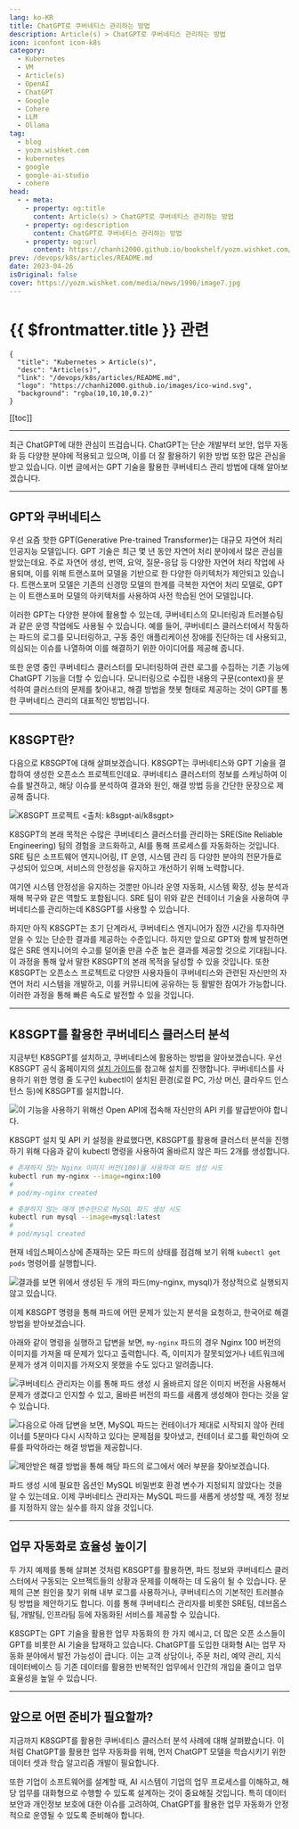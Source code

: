 ```yaml
---
lang: ko-KR
title: ChatGPT로 쿠버네티스 관리하는 방법
description: Article(s) > ChatGPT로 쿠버네티스 관리하는 방법
icon: iconfont icon-k8s
category: 
  - Kubernetes
  - VM
  - Article(s)
  - OpenAI
  - ChatGPT
  - Google
  - Cohere
  - LLM
  - Ollama
tag: 
  - blog
  - yozm.wishket.com
  - kubernetes
  - google
  - google-ai-studio
  - cohere
head:
  - - meta:
    - property: og:title
      content: Article(s) > ChatGPT로 쿠버네티스 관리하는 방법
    - property: og:description
      content: ChatGPT로 쿠버네티스 관리하는 방법
    - property: og:url
      content: https://chanhi2000.github.io/bookshelf/yozm.wishket.com/1990.html
prev: /devops/k8s/articles/README.md
date: 2023-04-26
isOriginal: false
cover: https://yozm.wishket.com/media/news/1990/image7.jpg
---
```


# {{ $frontmatter.title }} 관련

```component VPCard
{
  "title": "Kubernetes > Article(s)",
  "desc": "Article(s)",
  "link": "/devops/k8s/articles/README.md",
  "logo": "https://chanhi2000.github.io/images/ico-wind.svg",
  "background": "rgba(10,10,10,0.2)"
}
```

[[toc]]

---

<SiteInfo
  name="ChatGPT로 쿠버네티스 관리하는 방법 | 요즘IT"
  desc="최근 ChatGPT에 대한 관심이 뜨겁습니다. ChatGPT는 단순 개발부터 보안, 업무 자동화 등 다양한 분야에 적용되고 있으며, 이를 더 잘 활용하기 위한 방법 또한 많은 관심을 받고 있습니다. 이번 글에서는 GPT 기술을 활용한 쿠버네티스 관리 방법에 대해 알아보겠습니다."
  url="https://yozm.wishket.com/magazine/detail/1990/"
  logo="https://yozm.wishket.com/favicon.ico"
  preview="https://yozm.wishket.com/media/news/1990/image7.jpg"/>

최근 ChatGPT에 대한 관심이 뜨겁습니다. ChatGPT는 단순 개발부터 보안, 업무 자동화 등 다양한 분야에 적용되고 있으며, 이를 더 잘 활용하기 위한 방법 또한 많은 관심을 받고 있습니다. 이번 글에서는 GPT 기술을 활용한 쿠버네티스 관리 방법에 대해 알아보겠습니다.

---

## GPT와 쿠버네티스

우선 요즘 핫한 GPT(Generative Pre-trained Transformer)는 대규모 자연어 처리 인공지능 모델입니다. GPT 기술은 최근 몇 년 동안 자연어 처리 분야에서 많은 관심을 받았는데요. 주로 자연어 생성, 번역, 요약, 질문-응답 등 다양한 자연어 처리 작업에 사용되며, 이를 위해 트랜스포머 모델을 기반으로 한 다양한 아키텍처가 제안되고 있습니다. 트랜스포머 모델은 기존의 신경망 모델의 한계를 극복한 자연어 처리 모델로, GPT는 이 트랜스포머 모델의 아키텍처를 사용하여 사전 학습된 언어 모델입니다.

이러한 GPT는 다양한 분야에 활용할 수 있는데, 쿠버네티스의 모니터링과 트러블슈팅과 같은 운영 작업에도 사용될 수 있습니다. 예를 들어, 쿠버네티스 클러스터에서 작동하는 파드의 로그를 모니터링하고, 구동 중인 애플리케이션 장애를 진단하는 데 사용되고, 의심되는 이슈를 나열하여 이를 해결하기 위한 아이디어를 제공해 줍니다.

또한 운영 중인 쿠버네티스 클러스터를 모니터링하여 관련 로그를 수집하는 기존 기능에 ChatGPT 기능을 더할 수 있습니다. 모니터링으로 수집한 내용의 구문(context)을 분석하여 클러스터의 문제를 찾아내고, 해결 방법을 챗봇 형태로 제공하는 것이 GPT를 통한 쿠버네티스 관리의 대표적인 방법입니다.

---

## K8SGPT란?

다음으로 K8SGPT에 대해 살펴보겠습니다. K8SGPT는 쿠버네티스와 GPT 기술을 결합하여 생성한 오픈소스 프로젝트인데요. 쿠버네티스 클러스터의 정보를 스캐닝하여 이슈를 발견하고, 해당 이슈를 분석하여 결과와 원인, 해결 방법 등을 간단한 문장으로 제공해 줍니다.

![K8SGPT 프로젝트 <출처: [<VPIcon icon="iconfont icon-github"/>`k8sgpt-ai/k8sgpt`](https://github.com/k8sgpt-ai/k8sgpt)>](https://yozm.wishket.com/media/news/1990/image4.png)

K8SGPT의 본래 목적은 수많은 쿠버네티스 클러스터를 관리하는 SRE(Site Reliable Engineering) 팀의 경험을 코드화하고, AI를 통해 프로세스를 자동화하는 것입니다. SRE 팀은 소프트웨어 엔지니어링, IT 운영, 시스템 관리 등 다양한 분야의 전문가들로 구성되어 있으며, 서비스의 안정성을 유지하고 개선하기 위해 노력합니다.

여기엔 시스템 안정성을 유지하는 것뿐만 아니라 운영 자동화, 시스템 확장, 성능 분석과 재해 복구와 같은 역할도 포함됩니다. SRE 팀이 위와 같은 컨테이너 기술을 사용하여 쿠버네티스를 관리하는데 K8SGPT를 사용할 수 있습니다.

하지만 아직 K8SGPT는 초기 단계라서, 쿠버네티스 엔지니어가 잠깐 시간을 투자하면 얻을 수 있는 단순한 결과를 제공하는 수준입니다. 하지만 앞으로 GPT와 함께 발전하면 많은 SRE 엔지니어의 수고를 덜어줄 만큼 수준 높은 결과를 제공할 것으로 기대됩니다. 이 과정을 통해 앞서 말한 K8SGPT의 본래 목적을 달성할 수 있을 것입니다. 또한 K8SGPT는 오픈소스 프로젝트로 다양한 사용자들이 쿠버네티스와 관련된 자신만의 자연어 처리 시스템을 개발하고, 이를 커뮤니티에 공유하는 등 활발한 참여가 가능합니다. 이러한 과정을 통해 빠른 속도로 발전할 수 있을 것입니다.

---

## K8SGPT를 활용한 쿠버네티스 클러스터 분석

지금부턴 K8SGPT를 설치하고, 쿠버네티스에 활용하는 방법을 알아보겠습니다. 우선 K8SGPT 공식 홈페이지의 [<VPIcon icon="iconfont icon-github"/>설치 가이드](https://github.com/k8sgpt-ai/k8sgpt)를 참고해 설치를 진행합니다. 쿠버네티스를 사용하기 위한 명령 줄 도구인 kubectl이 설치된 환경(로컬 PC, 가상 머신, 클라우드 인스턴스 등)에 K8SGPT를 설치합니다.

![이 기능을 사용하기 위해선 [Open API](https://beta.openai.com/account/api-keys)에 접속해 자신만의 API 키를 발급받아야 합니다.](https://yozm.wishket.com/media/news/1990/image6.png)

K8SGPT 설치 및 API 키 설정을 완료했다면, K8SGPT를 활용해 클러스터 분석을 진행하기 위해 다음과 같이 kubectl 명령을 사용하여 올바르지 않은 파드 2개를 생성합니다.

```sh
# 존재하지 않는 Nginx 이미지 버전(100)을 사용하여 파드 생성 시도
kubectl run my-nginx --image=nginx:100
#
# pod/my-nginx created

# 충분하지 않는 매개 변수만으로 MySQL 파드 생성 시도
kubectl run mysql --image=mysql:latest
#
# pod/mysql created
```

현재 네임스페이스상에 존재하는 모든 파드의 상태를 점검해 보기 위해 `kubectl get pods` 명령어를 실행합니다. 

![결과를 보면 위에서 생성된 두 개의 파드(`my-nginx`, `mysql`)가 정상적으로 실행되지 않고 있습니다.](https://yozm.wishket.com/media/news/1990/image1.png)

이제 K8SGPT 명령을 통해 파드에 어떤 문제가 있는지 분석을 요청하고, 한국어로 해결 방법을 받아보겠습니다.

아래와 같이 명령을 실행하고 답변을 보면, `my-nginx` 파드의 경우 Nginx 100 버전의 이미지를 가져올 때 문제가 있다고 출력합니다. 즉, 이미지가 잘못되었거나 네트워크에 문제가 생겨 이미지를 가져오지 못했을 수도 있다고 알려줍니다. 

![쿠버네티스 관리자는 이를 통해 파드 생성 시 올바르지 않은 이미지 버전을 사용해서 문제가 생겼다고 인지할 수 있고, 올바른 버전의 파드를 새롭게 생성해야 한다는 것을 알 수 있습니다.](https://yozm.wishket.com/media/news/1990/image3.png)

![다음으로 아래 답변을 보면, MySQL 파드는 컨테이너가 제대로 시작되지 않아 컨테이너를 5분마다 다시 시작하고 있다는 문제점을 찾아냈고, 컨테이너 로그를 확인하여 오류를 파악하라는 해결 방법을 제공합니다.](https://yozm.wishket.com/media/news/1990/image5.png)

![제안받은 해결 방법을 통해 해당 파드의 로그에서 에러 부분을 찾아보겠습니다.](https://yozm.wishket.com/media/news/1990/image2.png)

파드 생성 시에 필요한 옵션인 MySQL 비밀번호 환경 변수가 지정되지 않았다는 것을 알 수 있는데요. 이제 쿠버네티스 관리자는 MySQL 파드를 새롭게 생성할 때, 계정 정보를 지정하지 않는 실수를 하지 않을 것입니다.

---

## 업무 자동화로 효율성 높이기

두 가지 예제를 통해 살펴본 것처럼 K8SGPT를 활용하면, 파드 정보와 쿠버네티스 클러스터에서 구동되는 오브젝트들의 상황과 문제를 이해하는 데 도움이 될 수 있습니다. 문제의 근본 원인을 찾기 위해 내부 로그를 사용하거나, 쿠버네티스의 기본적인 트러블슈팅 방법을 제안하기도 합니다. 이를 통해 쿠버네티스 관리자를 비롯한 SRE팀, 데브옵스팀, 개발팀, 인프라팀 등에 자동화된 서비스를 제공할 수 있습니다.

K8SGPT는 GPT 기술을 활용한 업무 자동화의 한 가지 예시고, 더 많은 오픈 소스들이 GPT를 비롯한 AI 기술을 탑재하고 있습니다. ChatGPT를 도입한 대화형 AI는 업무 자동화 분야에서 발전 가능성이 큽니다. 이는 고객 상담이나, 주문 처리, 예약 관리, 지식 데이터베이스 등 기존 데이터를 활용한 반복적인 업무에서 인간의 개입을 줄이고 업무 효율성을 높일 수 있습니다.

---

## 앞으로 어떤 준비가 필요할까?

지금까지 K8SGPT를 활용한 쿠버네티스 클러스터 분석 사례에 대해 살펴봤습니다. 이처럼 ChatGPT를 활용한 업무 자동화를 위해, 먼저 ChatGPT 모델을 학습시키기 위한 데이터 셋과 학습 알고리즘 개발이 필요합니다.

또한 기업이 소프트웨어를 설계할 때, AI 시스템이 기업의 업무 프로세스를 이해하고, 해당 업무를 대화형으로 수행할 수 있도록 설계하는 것이 중요해질 것입니다. 특히 데이터 보안과 개인정보 보호에 대한 이슈를 고려하여, ChatGPT를 활용한 업무 자동화가 안정적으로 운영될 수 있도록 준비해야 합니다.

